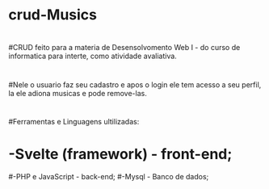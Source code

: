 # crud-Musics
#
#CRUD feito para a materia de Desensolvomento Web I - do curso de informatica para interte, como atividade avaliativa. 
#
#Nele o usuario faz seu cadastro e apos o login ele tem acesso a seu perfil, la ele adiona musicas e pode remove-las.
#
#Ferramentas e Linguagens ultilizadas:
# -Svelte (framework) - front-end;
#-PHP e JavaScript - back-end;
#-Mysql - Banco de dados; 
